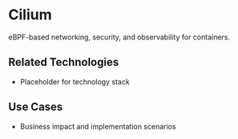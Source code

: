 # Cilium

eBPF-based networking, security, and observability for containers.

## Related Technologies
- Placeholder for technology stack

## Use Cases
- Business impact and implementation scenarios
